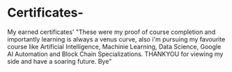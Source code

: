 # Certificates-
My earned certificates'
"These were my proof of course completion and importantly learning is always a venus curve, also i'm pursuing my favourite course  like Artificial Intelligence, Machinie Learning, Data Science, Google AI Automation and Block Chain Specializations.
THANKYOU  for viewing my side and have a soaring future. Bye"
